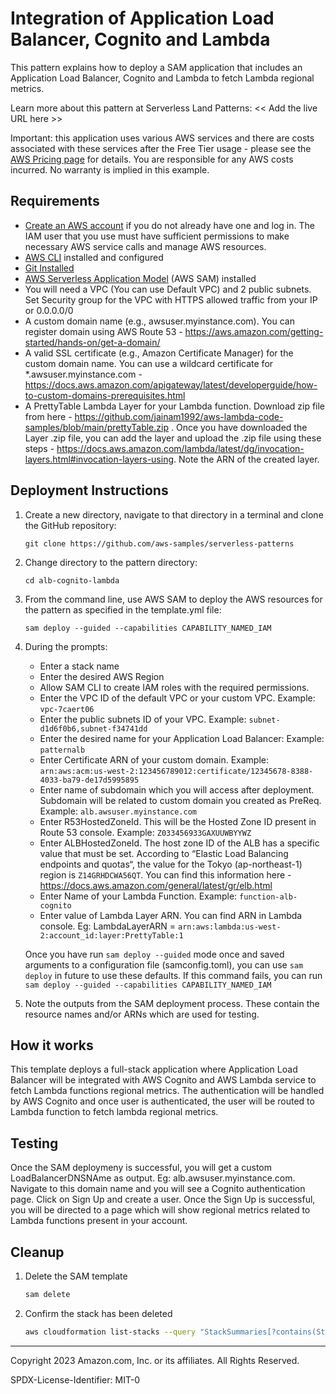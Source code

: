 # Integration of Application Load Balancer, Cognito and Lambda

This pattern explains how to deploy a SAM application that includes an Application Load Balancer, Cognito and Lambda to fetch Lambda regional metrics.

Learn more about this pattern at Serverless Land Patterns: << Add the live URL here >>

Important: this application uses various AWS services and there are costs associated with these services after the Free Tier usage - please see the [AWS Pricing page](https://aws.amazon.com/pricing/) for details. You are responsible for any AWS costs incurred. No warranty is implied in this example.

## Requirements

* [Create an AWS account](https://portal.aws.amazon.com/gp/aws/developer/registration/index.html) if you do not already have one and log in. The IAM user that you use must have sufficient permissions to make necessary AWS service calls and manage AWS resources.
* [AWS CLI](https://docs.aws.amazon.com/cli/latest/userguide/install-cliv2.html) installed and configured
* [Git Installed](https://git-scm.com/book/en/v2/Getting-Started-Installing-Git)
* [AWS Serverless Application Model](https://docs.aws.amazon.com/serverless-application-model/latest/developerguide/serverless-sam-cli-install.html) (AWS SAM) installed
* You will need a VPC (You can use Default VPC) and 2 public subnets. Set Security group for the VPC with HTTPS allowed traffic from your IP or 0.0.0.0/0
* A custom domain name (e.g., awsuser.myinstance.com). You can register domain using AWS Route 53 - https://aws.amazon.com/getting-started/hands-on/get-a-domain/
* A valid SSL certificate (e.g., Amazon Certificate Manager) for the custom domain name. You can use a wildcard certificate for *.awsuser.myinstance.com - https://docs.aws.amazon.com/apigateway/latest/developerguide/how-to-custom-domains-prerequisites.html
* A PrettyTable Lambda Layer for your Lambda function. Download zip file from here - https://github.com/jainam1992/aws-lambda-code-samples/blob/main/prettyTable.zip . Once you have downloaded the Layer .zip file, you can add the layer and upload the .zip file using these steps - https://docs.aws.amazon.com/lambda/latest/dg/invocation-layers.html#invocation-layers-using. Note the ARN of the created layer.

## Deployment Instructions

1. Create a new directory, navigate to that directory in a terminal and clone the GitHub repository:
    ``` 
    git clone https://github.com/aws-samples/serverless-patterns
    ```
1. Change directory to the pattern directory:
    ```
    cd alb-cognito-lambda
    ```
1. From the command line, use AWS SAM to deploy the AWS resources for the pattern as specified in the template.yml file:
    ```
    sam deploy --guided --capabilities CAPABILITY_NAMED_IAM
    ```
1. During the prompts:
    * Enter a stack name
    * Enter the desired AWS Region
    * Allow SAM CLI to create IAM roles with the required permissions.
    * Enter the VPC ID of the default VPC or your custom VPC. Example: `vpc-7caert06`
    * Enter the public subnets ID of your VPC. Example: `subnet-d1d6f0b6,subnet-f34741dd`
    * Enter the desired name for your Application Load Balancer: Example: `patternalb`
    * Enter Certificate ARN of your custom domain. Example: `arn:aws:acm:us-west-2:123456789012:certificate/12345678-8388-4033-ba79-de17d5995895`
    * Enter name of subdomain which you will access after deployment. Subdomain will be related to custom domain you created as PreReq. Example: `alb.awsuser.myinstance.com`
    * Enter R53HostedZoneId. This will be the Hosted Zone ID present in Route 53 console. Example: `Z033456933GAXUUWBYYWZ`
    * Enter ALBHostedZoneId. The host zone ID of the ALB has a specific value that must be set. According to “Elastic Load Balancing endpoints and quotas“, the value for the Tokyo (ap-northeast-1) region is `Z14GRHDCWA56QT`. You can find this information here - https://docs.aws.amazon.com/general/latest/gr/elb.html
    * Enter Name of your Lambda Function. Example: `function-alb-cognito`
    * Enter value of Lambda Layer ARN. You can find ARN in Lambda console. Eg: LambdaLayerARN = `arn:aws:lambda:us-west-2:account_id:layer:PrettyTable:1`

    Once you have run `sam deploy --guided` mode once and saved arguments to a configuration file (samconfig.toml), you can use `sam deploy` in future to use these defaults. If this command fails, you can run `sam deploy --guided --capabilities CAPABILITY_NAMED_IAM`

1. Note the outputs from the SAM deployment process. These contain the resource names and/or ARNs which are used for testing.

## How it works

This template deploys a full-stack application where Application Load Balancer will be integrated with AWS Cognito and AWS Lambda service to fetch Lambda functions regional metrics. The authentication will be handled by AWS Cognito and once user is authenticated, the user will be routed to Lambda function to fetch lambda regional metrics.

## Testing

Once the SAM deploymeny is successful, you will get a custom LoadBalancerDNSNAme as output. Eg: alb.awsuser.myinstance.com. Navigate to this domain name and you will see a Cognito authentication page. Click on Sign Up and create a user. Once the Sign Up is successful, you will be directed to a page which will show regional metrics related to Lambda functions present in your account.

## Cleanup
 
1. Delete the SAM template
    ```bash
    sam delete
    ```

2. Confirm the stack has been deleted
    ```bash
    aws cloudformation list-stacks --query "StackSummaries[?contains(StackName,'STACK_NAME')].StackStatus"
    ```
----
Copyright 2023 Amazon.com, Inc. or its affiliates. All Rights Reserved.

SPDX-License-Identifier: MIT-0
